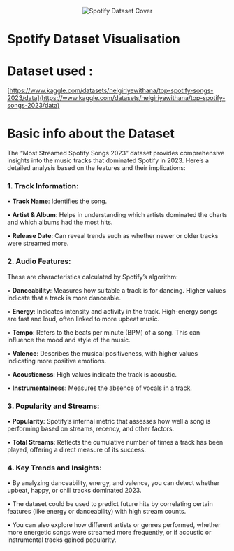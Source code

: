 <p align="center">
  <img src="https://storage.googleapis.com/pr-newsroom-wp/1/2023/12/Generic-FTR-headers_V10-1920x733.jpg" alt="Spotify Dataset Cover" />
</p>

# Spotify Dataset Visualisation

# Dataset used :

[https://www.kaggle.com/datasets/nelgiriyewithana/top-spotify-songs-2023/data](https://www.kaggle.com/datasets/nelgiriyewithana/top-spotify-songs-2023/data)

# Basic info about the Dataset

The “Most Streamed Spotify Songs 2023” dataset provides comprehensive insights into the music tracks that dominated Spotify in 2023. Here’s a detailed analysis based on the features and their implications:

### **1. Track Information:**

•	**Track Name**: Identifies the song.

•	**Artist & Album**: Helps in understanding which artists dominated the charts and which albums had the most hits.

•	**Release Date**: Can reveal trends such as whether newer or older tracks were streamed more.

### **2. Audio Features:**

These are characteristics calculated by Spotify’s algorithm:

•	**Danceability**: Measures how suitable a track is for dancing. Higher values indicate that a track is more danceable.

•	**Energy**: Indicates intensity and activity in the track. High-energy songs are fast and loud, often linked to more upbeat music.

•	**Tempo**: Refers to the beats per minute (BPM) of a song. This can influence the mood and style of the music.

•	**Valence**: Describes the musical positiveness, with higher values indicating more positive emotions.

•	**Acousticness**: High values indicate the track is acoustic.

•	**Instrumentalness**: Measures the absence of vocals in a track.

### **3. Popularity and Streams:**

•	**Popularity**: Spotify’s internal metric that assesses how well a song is performing based on streams, recency, and other factors.

•	**Total Streams**: Reflects the cumulative number of times a track has been played, offering a direct measure of its success.

### **4. Key Trends and Insights:**

•	By analyzing danceability, energy, and valence, you can detect whether upbeat, happy, or chill tracks dominated 2023.

•	The dataset could be used to predict future hits by correlating certain features (like energy or danceability) with high stream counts.

•	You can also explore how different artists or genres performed, whether more energetic songs were streamed more frequently, or if acoustic or instrumental tracks gained popularity.

